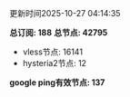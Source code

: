 更新时间2025-10-27 04:14:35

**总订阅: 188**
**总节点: 42795**
- vless节点: 16141
- hysteria2节点: 12

**google ping有效节点: 137**
